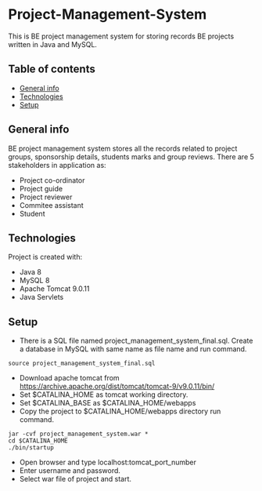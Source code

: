 # Project-Management-System

This is BE project management system for storing records BE projects written in Java and MySQL. 

## Table of contents

* [General info](#general-info)
* [Technologies](#technologies)
* [Setup](#setup)

## General info
BE project management system stores all the records related to project groups, sponsorship details, students marks and group reviews. There are 5 stakeholders in application as:
* Project co-ordinator
* Project guide
* Project reviewer
* Commitee assistant
* Student

## Technologies
Project is created with:
* Java 8
* MySQL 8
* Apache Tomcat 9.0.11
* Java Servlets

## Setup

* There is a SQL file named project_management_system_final.sql. Create a database in MySQL with same name as file name and run command.
```
source project_management_system_final.sql
```
* Download apache tomcat from https://archive.apache.org/dist/tomcat/tomcat-9/v9.0.11/bin/
* Set $CATALINA_HOME as tomcat working directory.
* Set $CATALINA_BASE as $CATALINA_HOME/webapps
* Copy the project to $CATALINA_HOME/webapps directory run command.
```
jar -cvf project_management_system.war *
cd $CATALINA_HOME
./bin/startup
```
* Open browser and type localhost:tomcat_port_number
* Enter username and password.
* Select war file of project and start.
